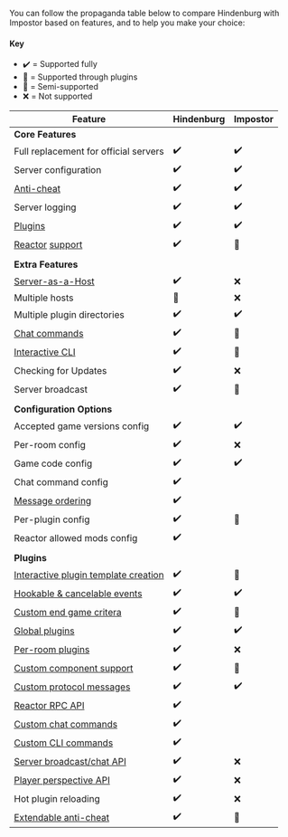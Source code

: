 You can follow the propaganda table below to compare Hindenburg with Impostor
based on features, and to help you make your choice:

#### Key
* ✔️ = Supported fully
* 🧩 = Supported through plugins
* 🚧 = Semi-supported
* ❌ = Not supported

| Feature | Hindenburg | Impostor |
|--|--|--|
| **Core Features** |  |  |
| Full replacement for official servers | ✔️ | ✔️ |
| Server configuration | ✔️ | ✔️ |
| [Anti-cheat](./HACS.html) | ✔️ | ✔️ |
| Server logging | ✔️ | ✔️ |
| [Plugins](./Plugins.html) | ✔️ | ✔️ |
| [Reactor](https://reactor.gg.html) [support](./Reactor%20Support.html) | ✔️ | 🧩 |
||||
| **Extra Features** |  |  |
| [Server-as-a-Host](./Server-as-a-Host.html) | ✔️ | ❌ |
| Multiple hosts | 🚧 | ❌ |
| Multiple plugin directories | ✔️ | ✔️ |
| [Chat commands](./Chat%20Commands.html) | ✔️ | 🧩 |
| [Interactive CLI](./Interactive%20CLI.html) | ✔️ | 🚧 |
| Checking for Updates | ✔️ | ❌ |
| Server broadcast | ✔️ | 🧩 |
||||
| **Configuration Options** |  |  |
| Accepted game versions config | ✔️ | ✔️ |
| Per-room config | ✔️ | ❌ |
| Game code config | ✔️ | ✔️ |
| Chat command config | ✔️ |  |
| [Message ordering](./Message%20Ordering.html) | ✔️ |  |
| Per-plugin config | ✔️ | 🚧 |
| Reactor allowed mods config | ✔️ |  |
||||
| **Plugins** |  |  |
| [Interactive plugin template creation](../Plugins/Creating%20a%20Plugin.html) | ✔️ | 🚧 |
| [Hookable & cancelable events](../Plugins/Event%20Listeners.html) | ✔️ | ✔️ |
| [Custom end game critera](../Plugins/End%20Game%20Critera.html) | ✔️ | 🚧 |
| [Global plugins](../Plugins/Global%20and%20Room%20Plugins.html) | ✔️ | ✔️ |
| [Per-room plugins](../Plugins/Global%20and%20Room%20Plugins.html) | ✔️ | ❌ |
| [Custom component support](../Plugins/Custom%20Components.html) | ✔️ | 🚧 |
| [Custom protocol messages](../Plugins/Custom%20Protocol%20Messages.html) | ✔️ | ✔️ |
| [Reactor RPC API](../Plugins/Reactor%20Integration.html) | ✔️ |  |
| [Custom chat commands](../Plugins/Chat%20Commands.html) | ✔️ |  |
| [Custom CLI commands](../Plugins/CLI%20Commands.html) | ✔️ |  |
| [Server broadcast/chat API](../Plugins/Server%20Broadcast.html) | ✔️ | ❌ |
| [Player perspective API](../Plugins/Player%20Perspectives.html) | ✔️ | ❌ |
| Hot plugin reloading | ✔️ | ❌ |
| [Extendable anti-cheat](../Plugins/Anti-Cheat.html) | ✔️ | 🚧 |
